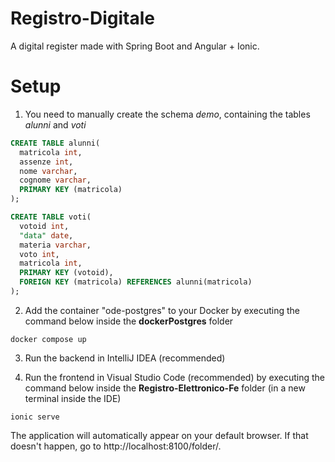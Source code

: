 # Registro-Digitale
A digital register made with Spring Boot and Angular + Ionic.

# Setup
1. You need to manually create the schema *demo*, containing the tables *alunni* and *voti*
```SQL
CREATE TABLE alunni(
  matricola int,
  assenze int,
  nome varchar,
  cognome varchar,
  PRIMARY KEY (matricola)
);
```

```SQL
CREATE TABLE voti(
  votoid int,
  "data" date,
  materia varchar,
  voto int,
  matricola int,
  PRIMARY KEY (votoid),
  FOREIGN KEY (matricola) REFERENCES alunni(matricola)
);
```

2. Add the container "ode-postgres" to your Docker by executing the command below inside the **dockerPostgres** folder 
```
docker compose up
```

3. Run the backend in IntelliJ IDEA (recommended)

4. Run the frontend in Visual Studio Code (recommended) by executing the command below inside the **Registro-Elettronico-Fe** folder (in a new terminal inside the IDE)
```
ionic serve
```

The application will automatically appear on your default browser. If that doesn't happen, go to
http://localhost:8100/folder/.


